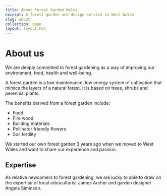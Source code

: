 ```yaml
---
title: About Forest Garden Wales
excerpt: A forest garden and design service in West Wales
slug: about
collection: page
layout: layout.hbs
---
```


# About us

We are deeply committed to forest gardening as a way of improving our environment, food, health and well-being.

A forest garden is a low maintenance, low energy system of cultivation that mimics the layers of a natural forest. It is based on trees, shrubs and perennial plants.

The benefits derived from a forest garden include:

* Food
* Fire wood
* Building materials
* Pollinator friendly flowers
* Soil fertility

We started our own forest garden 3 years ago when we moved to West Wales and want to share our experience and passion.

## Expertise

As relative newcomers to forest gardening, we are lucky to able to draw on the expertise of local arboculturist James Archer and garden designer Angela Siminson.
